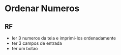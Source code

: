 # Ordenar Numeros
## RF
* ler 3 numeros da tela e imprimi-los ordenadamente
* ter 3 campos de entrada
* ter um botao
